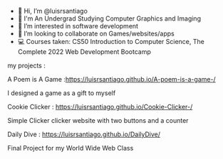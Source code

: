 - 👋 Hi, I’m @luisrsantiago
- 📓 I'm An Undergrad Studying Computer Graphics and Imaging
- 👀 I’m interested in software development 
- 💞️ I’m looking to collaborate on Games/websites/apps
- 💻 Courses taken: CS50 Introduction to Computer Science, The Complete 2022 Web Development Bootcamp



my projects :
 

A Poem is A Game  :https://luisrsantiago.github.io/A-poem-is-a-game-/

I designed a game as a gift to myself 

Cookie Clicker : https://luisrsantiago.github.io/Cookie-Clicker-/

Simple Clicker clicker website with two buttons and a counter 

Daily Dive : https://luisrsantiago.github.io/DailyDive/

Final Project for my World Wide Web Class 
